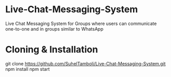 # Live-Chat-Messaging-System
 Live Chat Messaging System for Groups where users can communicate one-to-one and in groups  similar to WhatsApp

 # Cloning & Installation
 git clone https://github.com/SuhelTamboli/Live-Chat-Messaging-System.git
 npm install
 npm start

